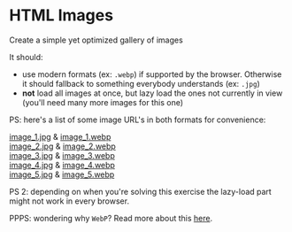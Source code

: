 # HTML Images

Create a simple yet optimized gallery of images

It should:
* use modern formats (ex: `.webp`) if supported by the browser. Otherwise it should fallback to something everybody understands (ex: `.jpg`)
* **not** load all images at once, but lazy load the ones not currently in view (you'll need many more images for this one)

PS: here's a list of some image URL's in both formats for convenience:

[image_1.jpg](https://raw.githubusercontent.com/iampava/practice-exercises/master/html/images/assets/image_1.jpg) & [image_1.webp](https://raw.githubusercontent.com/iampava/practice-exercises/master/html/images/assets/image_1.webp) <br/>
[image_2.jpg](https://raw.githubusercontent.com/iampava/practice-exercises/master/html/images/assets/image_2.jpg) & [image_2.webp](https://raw.githubusercontent.com/iampava/practice-exercises/master/html/images/assets/image_2.webp)
<br/>
[image_3.jpg](https://raw.githubusercontent.com/iampava/practice-exercises/master/html/images/assets/image_3.jpg) & [image_3.webp](https://raw.githubusercontent.com/iampava/practice-exercises/master/html/images/assets/image_3.webp)
<br/>
[image_4.jpg](https://raw.githubusercontent.com/iampava/practice-exercises/master/html/images/assets/image_4.jpg) & [image_4.webp](https://raw.githubusercontent.com/iampava/practice-exercises/master/html/images/assets/image_4.webp)
<br/>
[image_5.jpg](https://raw.githubusercontent.com/iampava/practice-exercises/master/html/images/assets/image_5.jpg) & [image_5.webp](https://raw.githubusercontent.com/iampava/practice-exercises/master/html/images/assets/image_5.webp)

PS 2: depending on when you're solving this exercise the lazy-load part might not work in every browser. 

PPPS: wondering why `WebP`? Read more about this [here](https://developers.google.com/speed/webp). 